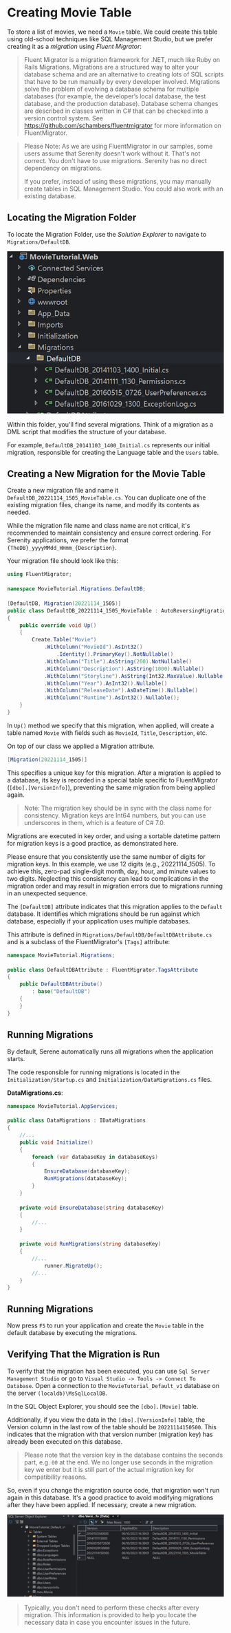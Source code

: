 # Creating Movie Table

To store a list of movies, we need a `Movie` table. We could create this table using old-school techniques like SQL Management Studio, but we prefer creating it as a *migration* using *Fluent Migrator*:

> Fluent Migrator is a migration framework for .NET, much like Ruby on Rails Migrations. Migrations are a structured way to alter your database schema and are an alternative to creating lots of SQL scripts that have to be run manually by every developer involved. Migrations solve the problem of evolving a database schema for multiple databases (for example, the developer’s local database, the test database, and the production database). Database schema changes are described in classes written in C# that can be checked into a version control system. See https://github.com/schambers/fluentmigrator for more information on FluentMigrator.

> Please Note: As we are using FluentMigrator in our samples, some users assume that Serenity doesn't work without it. That's not correct. You don't have to use migrations. Serenity has no direct dependency on migrations.
>
> If you prefer, instead of using these migrations, you may manually create tables in SQL Management Studio. You could also work with an existing database.

## Locating the Migration Folder

To locate the Migration Folder, use the *Solution Explorer* to navigate to `Migrations/DefaultDB`.

![Initial Migration Folder](img/initial_migration_folder.png)

Within this folder, you'll find several migrations. Think of a migration as a DML script that modifies the structure of your database.

For example, `DefaultDB_20141103_1400_Initial.cs` represents our initial migration, responsible for creating the Language table and the `Users` table.

## Creating a New Migration for the Movie Table

Create a new migration file and name it `DefaultDB_20221114_1505_MovieTable.cs`. You can duplicate one of the existing migration files, change its name, and modify its contents as needed.

While the migration file name and class name are not critical, it's recommended to maintain consistency and ensure correct ordering. For Serenity applications, we prefer the format `{TheDB}_yyyyMMdd_HHmm_{Description}`. 

Your migration file should look like this:

```cs
using FluentMigrator;

namespace MovieTutorial.Migrations.DefaultDB;

[DefaultDB, Migration(20221114_1505)]
public class DefaultDB_20221114_1505_MovieTable : AutoReversingMigration
{
    public override void Up()
    {
        Create.Table("Movie")
            .WithColumn("MovieId").AsInt32()
                .Identity().PrimaryKey().NotNullable()
            .WithColumn("Title").AsString(200).NotNullable()
            .WithColumn("Description").AsString(1000).Nullable()
            .WithColumn("Storyline").AsString(Int32.MaxValue).Nullable()
            .WithColumn("Year").AsInt32().Nullable()
            .WithColumn("ReleaseDate").AsDateTime().Nullable()
            .WithColumn("Runtime").AsInt32().Nullable();
    }
}
```

In `Up()` method we specify that this migration, when applied, will create a table named `Movie` with fields such as `MovieId`, `Title`, `Description`, etc.

On top of our class we applied a Migration attribute.

```cs
[Migration(20221114_1505)]
```

This specifies a unique key for this migration. After a migration is applied to a database, its key is recorded in a special table specific to FluentMigrator (`[dbo].[VersionInfo]`), preventing the same migration from being applied again.

> Note: The migration key should be in sync with the class name for consistency. Migration keys are Int64 numbers, but you can use underscores in them, which is a feature of C# 7.0.

Migrations are executed in key order, and using a sortable datetime pattern for migration keys is a good practice, as demonstrated here.

Please ensure that you consistently use the same number of digits for migration keys. In this example, we use 12 digits (e.g., 20221114_1505). To achieve this, zero-pad single-digit month, day, hour, and minute values to two digits. Neglecting this consistency can lead to complications in the migration order and may result in migration errors due to migrations running in an unexpected sequence.

The `[DefaultDB]` attribute indicates that this migration applies to the `Default` database. It identifies which migrations should be run against which database, especially if your application uses multiple databases.

This attribute is defined in `Migrations/DefaultDB/DefaultDBAttribute.cs` and is a subclass of the FluentMigrator's `[Tags]` attribute:

```cs
namespace MovieTutorial.Migrations;

public class DefaultDBAttribute : FluentMigrator.TagsAttribute
{
    public DefaultDBAttribute()
        : base("DefaultDB")
    {
    }
}
```

## Running Migrations

By default, Serene automatically runs all migrations when the application starts.

The code responsible for running migrations is located in the `Initialization/Startup.cs` and `Initialization/DataMigrations.cs` files.

**DataMigrations.cs**:
```cs
namespace MovieTutorial.AppServices;

public class DataMigrations : IDataMigrations
{
    //...
    public void Initialize()
    {
        foreach (var databaseKey in databaseKeys)
        {
            EnsureDatabase(databaseKey);
            RunMigrations(databaseKey);
        }
    }

    private void EnsureDatabase(string databaseKey)
    {
        //...
    }

    private void RunMigrations(string databaseKey)
    {
        //...
            runner.MigrateUp();
        //...
    }
}
```

## Running Migrations

Now press `F5` to run your application and create the `Movie` table in the default database by executing the migrations.

## Verifying That the Migration is Run

To verify that the migration has been executed, you can use `Sql Server Management Studio` or go to `Visual Studio -> Tools -> Connect To Database`. Open a connection to the `MovieTutorial_Default_v1` database on the server `(localdb)\MsSqlLocalDB`.

In the SQL Object Explorer, you should see the `[dbo].[Movie]` table.

Additionally, if you view the data in the `[dbo].[VersionInfo]` table, the Version column in the last row of the table should be `20221114150500`. This indicates that the migration with that version number (migration key) has already been executed on this database. 

> Please note that the version key in the database contains the seconds part, e.g. `00` at the end. We no longer use seconds in the migration key we enter but it is still part of the actual migration key for compatibility reasons.

So, even if you change the migration source code, that migration won't run again in this database. It's a good practice to avoid modifying migrations after they have been applied. If necessary, create a new migration.

![Migration VersionInfo Table](img/movie-migration-check.png)

> Typically, you don't need to perform these checks after every migration. This information is provided to help you locate the necessary data in case you encounter issues in the future.
